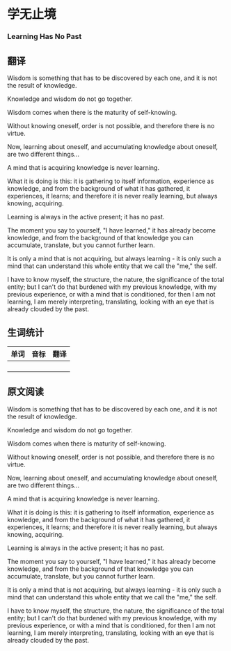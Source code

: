 # 学无止境

### Learning Has No Past

## 翻译
Wisdom is something that has to be discovered by each one, and it is not the result of knowledge.

Knowledge and wisdom do not go together.

Wisdom comes when there is the maturity of self-knowing.

Without knowing oneself, order is not possible, and therefore there is no virtue.

Now, learning about oneself, and accumulating knowledge about oneself, are two different things...

A mind that is acquiring knowledge is never learning.

What it is doing is this: it is gathering to itself information, experience as knowledge, and from the background of what it has gathered, it experiences, it learns; and therefore it is never really learning, but always knowing, acquiring.

Learning is always in the active present; it has no past.

The moment you say to yourself, "I have learned," it has already become knowledge, and from the background of that knowledge you can accumulate, translate, but you cannot further learn.

It is only a mind that is not acquiring, but always learning - it is only such a mind that can understand this whole entity that we call the "me," the self.

I have to know myself, the structure, the nature, the significance of the total entity; but I can't do that burdened with my previous knowledge, with my previous experience, or with a mind that is conditioned, for then I am not learning, I am merely interpreting, translating, looking with an eye that is already clouded by the past.


## 生词统计
| 单词 | 音标 | 翻译 |
|-|-|-|
|  |  |  |
|  |  |  |
|  |  |  |
|  |  |  |

## 原文阅读

Wisdom is something that has to be discovered by each one, and it is not the result of knowledge.

Knowledge and wisdom do not go together.

Wisdom comes when there is maturity of self-knowing.

Without knowing oneself, order is not possible, and therefore there is no virtue.

Now, learning about oneself, and accumulating knowledge about oneself, are two different things...

A mind that is acquiring knowledge is never learning.

What it is doing is this: it is gathering to itself information, experience as knowledge, and from the background of what it has gathered, it experiences, it learns; and therefore it is never really learning, but always knowing, acquiring.

Learning is always in the active present; it has no past.

The moment you say to yourself, "I have learned," it has already become knowledge, and from the background of that knowledge you can accumulate, translate, but you cannot further learn.

It is only a mind that is not acquiring, but always learning - it is only such a mind that can understand this whole entity that we call the "me," the self.

I have to know myself, the structure, the nature, the significance of the total entity; but I can't do that burdened with my previous knowledge, with my previous experience, or with a mind that is conditioned, for then I am not learning, I am merely interpreting, translating, looking with an eye that is already clouded by the past.

<src-rtyAudio :src="'https://rtyxmd.gitee.io/rtyresources2020/April/Learning%20Has%20No%20Past.mp3'"></src-rtyAudio>